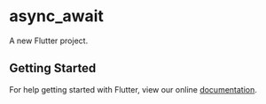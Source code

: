 # async_await

A new Flutter project.

## Getting Started

For help getting started with Flutter, view our online
[documentation](https://flutter.io/).
